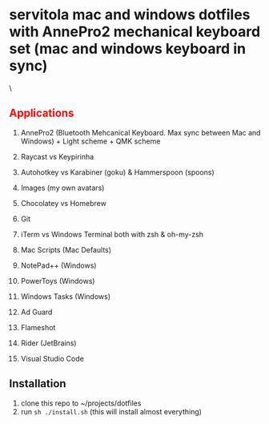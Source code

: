 # servitola mac and windows dotfiles with AnnePro2 mechanical keyboard set (mac and windows keyboard in sync)
\
## <span style="color:red">Applications</span>
1. AnnePro2 (Bluetooth Mehcanical Keyboard. Max sync between Mac and Windows) + Light scheme + QMK scheme
1. Raycast vs Keypirinha
1. Autohotkey vs Karabiner (goku) & Hammerspoon (spoons)
1. Images (my own avatars)
1. Chocolatey vs Homebrew
1. Git
1. iTerm vs Windows Terminal both with zsh & oh-my-zsh

1. Mac Scripts (Mac Defaults)
1. NotePad++ (Windows)
1. PowerToys (Windows)
1. Windows Tasks (Windows)
1. Ad Guard
1. Flameshot
1. Rider (JetBrains)
1. Visual Studio Code

## Installation
1. clone this repo to ~/projects/dotfiles
1. run `sh ./install.sh` (this will install almost everything)